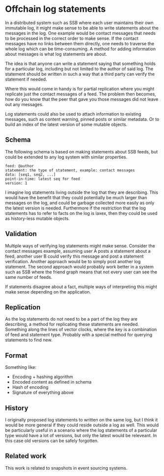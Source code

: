 # Offchain log statements

In a distributed system such as SSB where each user maintains their
own immutable log, it might make sense to be able to write statements
about the messages in the log. One example would be contact messages
that needs to be processed in the correct order to make sense. If the
contact messages have no links between them directly, one needs to
traverse the whole log which can be time-consuming. A method for
adding information about messages is what log statements are about.

The idea is that anyone can write a statement saying that something
holds for a particular log, including but not limited to the author of
said log. The statement should be written in such a way that a third
party can verify the statement if needed.

Where this would come in handy is for partial replication where you
might replicate just the contact messages of a feed. The problem then
becomes, how do you know that the peer that gave you those messages
did not leave out any messages.

Log statements could also be used to attach information to existing
messages, such as content warning, pinned posts or similar
metadata. Or to build an index of the latest version of some mutable
objects.

## Schema

The following schema is based on making statements about SSB feeds,
but could be extended to any log system with similar properties.

```
feed: @author
statement: the type of statement, example: contact messages
data: [seq1, seq2, ...]
point-in-time: latest seq for feed
version: 1
```

I imagine log statements living outside the log that they are
describing. This would have the benefit that they could potentially be
much larger than messages on the log, and could be garbage collected
more easily as only the latest version is needed. Furthermore if the
restriction that the log statements has to refer to facts on the log
is laxex, then they could be used as history-less mutable objects.

## Validation

Multiple ways of verifying log statements might make sense. Consider
the contact messages example, assuming user A posts a statement about
a feed, another user B could verify this message and post a statement
verification. Another approach would be to simply post another log
statement. The second approach would probably work better in a system
such as SSB where the friend graph means that not every user can see
the same number of feeds.

If statements disagree about a fact, multiple ways of interpreting
this might make sense depending on the application.

## Replication

As the log statements do not need to be a part of the log they are
describing, a method for replicating these statements are
needed. Something along the lines of vector clocks, where the key is a
combination of feed and statement type. Probably with a special method
for querying statements to find new.

## Format

Something like:

- Encoding + hashing algorithm
- Encoded content as defined in schema
- Hash of encoding
- Signature of everything above

## History

I originally proposed log statements to written on the same log, but I
think it would be more general if they could reside outside a log as
well. This would be particularly useful in a scenario where the log
statements of a particular type would have a lot of versions, but only
the latest would be releveant. In this case old versions can be safely
forgotten.

## Related work

This work is related to snapshots in event sourcing systems.
